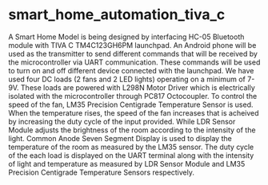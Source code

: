 # smart_home_automation_tiva_c
A Smart Home Model is being designed by interfacing HC-05 Bluetooth module with TIVA C TM4C123GH6PM launchpad. An Android phone will be used as the transmitter to send  different commands that will be received by the  microcontroller via UART communication. These commands will be used to turn on and off different device connected with the launchpad. We have used four DC loads (2 fans and 2 LED lights) operating on a minimum of 7-9V. These loads are powered with L298N Motor Driver which is  electrically isolated with the microcontroller through PC817 Octocoupler. To control the speed of the fan, LM35 Precision Centigrade Temperature Sensor is used. When the temperature rises, the  speed of the fan increases that is acheived by increasing the duty cycle of the input provided. While LDR Sensor Module adjusts the brightness of the room according to the intensity of the light. Common Anode Seven Segment Display is used to display the temperature of the room as measured by the LM35 sensor. The duty cycle of the each load is displayed on the UART terminal along with the intensity of light and temperature as measured by LDR Sensor Module and LM35 Precision Centigrade Temperature Sensors respectively.
